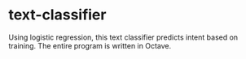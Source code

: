 # text-classifier

Using logistic regression, this text classifier predicts intent based on training.
The entire program is written in Octave.
